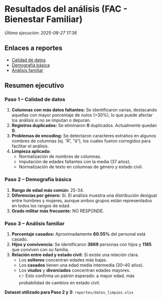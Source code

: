 # Resultados del análisis (FAC - Bienestar Familiar)
_Última ejecución: 2025-08-27 17:36_

## Enlaces a reportes
- [Calidad de datos](reportes/calidad_datos.md)
- [Demografía básica](reportes/demografia_basica.md)
- [Análisis familiar](reportes/analisis_familiar.md)

## Resumen ejecutivo

### Paso 1 – Calidad de datos

1. **Columnas con más datos faltantes:** Se identificaron varias, destacando aquellas con mayor porcentaje de nulos (>30%), lo que puede afectar los análisis si no se imputan o depuran.
2. **Registros duplicados:** Se eliminaron **0** duplicados. Actualmente quedan **0**.
3. **Problemas de encoding:** Se detectaron caracteres extraños en algunos nombres de columnas (ej. “Ã”, “â”), los cuales fueron corregidos para facilitar el análisis.
4. **Limpieza aplicada:**
   - Normalización de nombres de columnas.
   - Imputación de edades faltantes con la media (37 años).
   - Normalización de texto en columnas de género y estado civil.

### Paso 2 – Demografía básica

1. **Rango de edad más común:** 25-34.
2. **Diferencias por género:** Sí. El análisis muestra una distribución desigual entre hombres y mujeres, aunque ambos grupos están representados en todos los rangos de edad.
3. **Grado militar más frecuente:** NO RESPONDE.

###  Paso 3 – Análisis familiar

1. **Porcentaje casados:** Aproximadamente **60.55%** del personal está casado.
2. **Hijos y convivencia:** Se identificaron **3669** personas con hijos y **1185** que conviven con su familia.
3. **Relación entre edad y estado civil:** Sí existe una relación clara.  
   * Los **solteros** concentran edades más bajas.  
   * Los **casados** tienen una edad media intermedia (30–40 años).  
   * Los **viudos** y **divorciados** concentran edades mayores.  
   👉 Esto confirma un patrón esperado: a mayor edad, más probabilidad de cambios en estado civil.

**Dataset utilizado para Paso 2 y 3:** `reportes/datos_limpios.xlsx`
